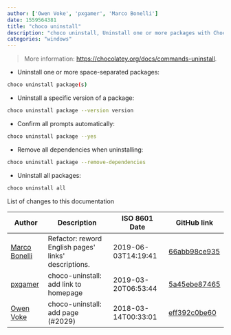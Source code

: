 ```yaml
---
author: ['Owen Voke', 'pxgamer', 'Marco Bonelli']
date: 1559564381
title: "choco uninstall"
description: "choco uninstall, Uninstall one or more packages with Chocolatey."
categories: "windows"
---
```

> More information: <https://chocolatey.org/docs/commands-uninstall>.

- Uninstall one or more space-separated packages:

```bash
choco uninstall package(s)
```

- Uninstall a specific version of a package:

```bash
choco uninstall package --version version
```

- Confirm all prompts automatically:

```bash
choco uninstall package --yes
```

- Remove all dependencies when uninstalling:

```bash
choco uninstall package --remove-dependencies
```

- Uninstall all packages:

```bash
choco uninstall all
```
List of changes to this documentation


Author | Description | ISO 8601 Date | GitHub link
------|-----|-----|-----
[Marco Bonelli](mailto:marco@mebeim.net) | Refactor: reword English pages' links' descriptions. | 2019-06-03T14:19:41 | [66abb98ce935](https://github.com/tldr-pages/tldr/commit/66abb98ce935c0f4516bf30c4d6da72180d5a3ab)
[pxgamer](mailto:owzie123@gmail.com) | choco-uninstall: add link to homepage | 2019-03-20T06:53:44 | [5a45ebe87465](https://github.com/tldr-pages/tldr/commit/5a45ebe87465d6f66c202870c75385bea5ef95e7)
[Owen Voke](mailto:owzie123@gmail.com) | choco-uninstall: add page (#2029) | 2018-03-14T00:33:01 | [eff392c0be60](https://github.com/tldr-pages/tldr/commit/eff392c0be60d733b416936e499b5c1061bbbcbb)

